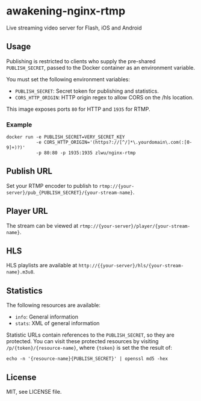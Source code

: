 # awakening-nginx-rtmp

Live streaming video server for Flash, iOS and Android

## Usage

Publishing is restricted to clients who supply the pre-shared `PUBLISH_SECRET`,
passed to the Docker container as an environment variable.

You must set the following environment variables:

 - `PUBLISH_SECRET`: Secret token for publishing and statistics.
 - `CORS_HTTP_ORIGIN`: HTTP origin regex to allow CORS on the /hls location.

This image exposes ports `80` for HTTP and `1935` for RTMP.

### Example

    docker run -e PUBLISH_SECRET=VERY_SECRET_KEY
               -e CORS_HTTP_ORIGIN='(https?://[^/]*\.yourdomain\.com(:[0-9]+)?)'
               -p 80:80 -p 1935:1935 zlwu/nginx-rtmp


## Publish URL

Set your RTMP encoder to publish to `rtmp://{your-server}/pub_{PUBLISH_SECRET}/{your-stream-name}`.

## Player URL

The stream can be viewed at `rtmp://{your-server}/player/{your-stream-name}`.

## HLS

HLS playlists are available at `http://{{your-server}/hls/{your-stream-name}.m3u8`.

## Statistics

The following resources are available:

 - `info`: General information
 - `stats`: XML of general information

Statistic URLs contain references to the `PUBLISH_SECRET`, so they are protected.
You can visit these protected resources by visiting `/p/{token}/{resource-name}`, where
`{token}` is set the the result of:

```
echo -n '{resource-name}{PUBLISH_SECRET}' | openssl md5 -hex
```

## License

MIT, see LICENSE file.

